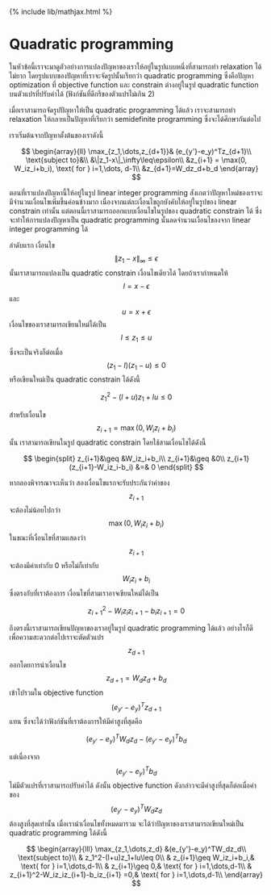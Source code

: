 {% include lib/mathjax.html %}
# Quadratic programming 

ในหัวข้อนี้เราจะมาดูตัวอย่างการแปลงปัญหาของเราให้อยู่ในรูปแบบหนึ่งที่สามารถทำ relaxation ได้ไม่ยาก โดยรูปแบบของปัญหาที่เราจะจัดรูปนั้นเรียกว่า quadratic programming ซึ่งคือปัญหา optimization
ที่ objective function และ constrain ต่างอยู่ในรูป quadratic function บนตัวแปรที่ปรับค่าได้ (ฟังก์ชันที่ดีกรีของตัวแปรไม่เกิน 2)

เมื่อเราสามารถจัดรูปปัญหาให้เป็น quadratic programming ได้แล้ว เราจะสามารถทำ relaxation ให้กลายเป็นปัญหาที่เรียกว่า semidefinite programming ซึ่งจะได้ศึกษากันต่อไป

เราเริ่มต้นจากปัญหาตั้งต้นของเราดังนี้

$$
\begin{array}{ll}
\max_{z_1,\dots,z_{d+1}}& (e_{y'}-e_y)^Tz_{d+1}\\
\text{subject to}&\\
&\|z_1-x\|_\infty\leq\epsilon\\
&z_{i+1} = \max(0, W_iz_i+b_i), \text{ for } i=1,\dots, d-1\\
&z_{d+1}=W_dz_d+b_d
\end{array}
$$

ตอนที่เราแปลงปัญหานี้ให้อยู่ในรูป linear integer programming สังเกตว่าปัญหาใหม่ของเราจะมีจำนวนเงื่อนไขเพิ่มขึ้นค่อนข้างมาก
เนื่องจากแต่ละเงื่อนไขถูกบังคับให้อยู่ในรูปของ linear constrain เท่านั้น แต่ตอนนี้เราสามารถออกแบบเงื่อนไขในรูปของ quadratic constrain ได้
ซึ่งจะทำให้การแปลงปัญหาเป็น quadratic programming นั้นลดจำนวนเงื่อนไขลงจาก linear integer programming ได้

ลำดับแรก เงื่อนไข $$\|z_1-x\|_\infty\leq\epsilon$$ นั้นเราสามารถแปลงเป็น quadratic constrain เงื่อนไขเดียวได้
โดยถ้าเรากำหนดให้ $$l = x-\epsilon$$ และ $$u=x+\epsilon$$ เงื่อนไขของเราสามารถเขียนใหม่ได้เป็น $$l\leq z_1\leq u$$
ซึ่งจะเป็นจริงก็ต่อเมื่อ $$(z_1-l)(z_1-u)\leq 0$$ 
หรือเขียนใหม่เป็น quadratic constrain ได้ดังนี้

$$
z_1^2-(l+u)z_1+lu\leq 0
$$

สำหรับเงื่อนไข $$z_{i+1}=\max(0,W_iz_i+b_i)$$ นั้น เราสามารถเขียนในรูป quadratic constrain โดยใช้สามเงื่อนไขได้ดังนี้

$$
\begin{split}
z_{i+1}&\geq &W_iz_i+b_i\\
z_{i+1}&\geq &0\\
z_{i+1}(z_{i+1}-W_iz_i-b_i) &=& 0
\end{split}
$$

หากลองพิจารณาจะเห็นว่า สองเงื่อนไขแรกจะรับประกันว่าค่าของ $$z_{i+1}$$ จะต้องไม่น้อยไปกว่า $$\max(0,W_iz_i+b_i)$$ ในขณะที่เงื่อนไขที่สามแสดงว่า $$z_{i+1}$$ จะต้องมีค่าเท่ากับ 0 หรือไม่ก็เท่ากับ $$W_iz_i+b_i$$ ซึ่งตรงกับที่เราต้องการ เงื่อนไขที่สามเราอาจเขียนใหม่ได้เป็น 

$$
z_{i+1}^2-W_iz_iz_{i+1}-b_iz_{i+1} =0
$$

ถึงตรงนี้เราสามารถเขียนปัญหาของเราอยู่ในรูป quadratic programming ได้แล้ว อย่างไรก็ดี เพื่อความสะดวกต่อไปเราจะตัดตัวแปร $$z_{d+1}$$ ออกโดยการนำเงื่อนไข $$z_{d+1}=W_dz_d+b_d$$ เข้าไปรวมใน objective function $$(e_{y'}-e_y)^Tz_{d+1}$$ แทน
ซึ่งจะได้ว่าฟังก์ชันที่เราต้องการให้มีค่าสูงที่สุดคือ 

$$
(e_{y'}-e_y)^TW_dz_d - (e_{y'}-e_y)^Tb_d
$$

แต่เนื่องจาก $$(e_{y'}-e_y)^Tb_d$$ ไม่มีตัวแปรที่เราสามารถปรับค่าได้ ดังนั้น objective function ดังกล่าวจะมีค่าสูงที่สุดก็ต่อเมื่อค่าของ $$(e_{y'}-e_y)^TW_dz_d $$ ต้องสูงที่สุดเท่านั้น เมื่อเรานำเงื่อนไขทั้งหมดมารวม จะได้ว่าปัญหาของเราสามารถเขียนใหม่เป็น quadratic programming ได้ดังนี้

$$
\begin{array}{lll}
\max_{z_1,\dots,z_d} &(e_{y'}-e_y)^TW_dz_d\\
\text{subject to}\\
& z_1^2-(l+u)z_1+lu\leq 0\\
& z_{i+1}\geq W_iz_i+b_i,& \text{ for } i=1,\dots,d-1\\
& z_{i+1}\geq 0,& \text{ for } i=1,\dots,d-1\\
& z_{i+1}^2-W_iz_iz_{i+1}-b_iz_{i+1} =0,& \text{ for } i=1,\dots,d-1\\
\end{array}
$$
